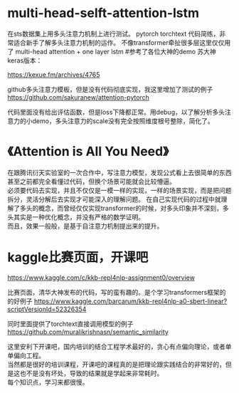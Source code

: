 # multi-head-selft-attention-lstm
在sts数据集上用多头注意力机制上进行测试。   pytorch torchtext 代码简练，非常适合新手了解多头注意力机制的运作。  不像transformer牵扯很多层这里仅仅用了 multi-head attention + one layer lstm
#参考了各位大神的demo
苏大神keras版本：

https://kexue.fm/archives/4765


github多头注意力模板，但是没有代码彻底实现，我这里增加了测试的例子
https://github.com/sakuranew/attention-pytorch

代码里面没有给出评估函数，但是loss下降都正常。用debug，以了解分析多头注意力的小demo，多头注意力的scale没有完全按照维度根号整除，简化了。  

# 《Attention is All You Need》
在跟腾讯衍天实验室的一次合作中，写注意力模型，发现公式看上去很简单的东西甚至之前都完全看懂过代码，但换个场景可能就会比较懵逼。  
必须要代码去实现，并且不仅仅是一模一样的实现，一样的场景实现，而是把问题拆分，灵活分解后去实现才可能深入的理解问题。
在自己实现代码的过程中就理解了多头的概念，而曾经仅仅实现transformer的时候，对多头印象并不深刻，多头其实是一种优化概念，并没有严格的数学证明。  
而且，效果一般般，是基于自注意力机制提出来的提升。  
# kaggle比赛页面，开课吧
https://www.kaggle.com/c/kkb-repl4nlp-assignment0/overview

比赛页面，清华大神发布的代码，写的蛮有趣的。是个学习transformers框架的的好例子
https://www.kaggle.com/barcarum/kkb-repl4nlp-a0-sbert-linear?scriptVersionId=52326354


同时里面提供了torchtext直接调用模型的例子
https://github.com/muralikrishnasn/semantic_similarity


这里安利下开课吧，国内培训的结合工程学术最好的，贪心有点偏向理论，或者单单偏向工程。  
当然都是很好的培训课程，开课吧的课程真的是把理论跟实践结合的非常好的，但是这也不是没有坏处，导致的结果就是学起来非常耗时。  
每个知识点，学习来都很慢。 
